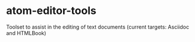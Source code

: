 # atom-editor-tools
Toolset to assist in the editing of text documents (current targets: Asciidoc and HTMLBook)
